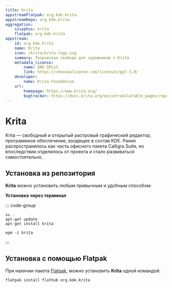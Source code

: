 ```yaml
---
title: Krita
appstreamFlatpak: org.kde.krita
appstreamRepo: org.kde.krita
aggregation:
    sisyphus: krita
    flatpak: org.kde.krita
appstream:
    id: org.kde.krita
    name: Krita
    icon: /krita/krita-logo.svg
    summary: Творческая свобода для художников c Krita
    metadata_license: 
        name: GNU GPLv3
        link: https://choosealicense.com/licenses/gpl-3.0/
    developer: 
        name: Krita Foundation
    url:
        homepage: https://www.krita.org/
        bugtracker: https://docs.krita.org/en/untranslatable_pages/reporting_bugs.html
---
```


# Krita

Krita — свободный и открытый растровый графический редактор, программное обеспечение, входящее в состав KDE. Ранее распространялось как часть офисного пакета Calligra Suite, но впоследствии отделилось от проекта и стало развиваться самостоятельно.

## Установка из репозитория

**Krita** можно установить любым привычным и удобным способом:

<!--@include: ./parts/install/software-repo.md-->

**Установка через терминал**

::: code-group

```shell[apt-get]
su -
apt-get update
apt-get install krita
```

```shell[epm]
epm -i krita
```
:::

## Установка с помощью Flatpak

При наличии пакета [Flatpak](/flatpak), можно установить **Krita** одной командой:

```shell
flatpak install flathub org.kde.krita
```
<!--@include: ./parts/install/software-flatpak.md-->
